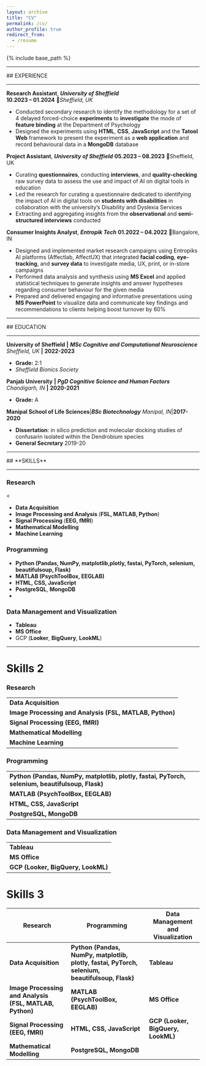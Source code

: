 ```yaml
---
layout: archive
title: "CV"
permalink: /cv/
author_profile: true
redirect_from:
  - /resume
---
```


{% include base_path %}

<hr>
## EXPERIENCE
<hr>

**Research Assistant**, **_University of Sheffield_**  
**10.2023 – 01.2024**
📍*Sheffield, UK*

- Conducted secondary research to identify the methodology for a set of 4 delayed forced-choice **experiments** to **investigate** the mode of **feature binding** at the Department of Psychology
- Designed the experiments using **HTML**, **CSS**, **JavaScript** and the **Tatool Web** framework to present the experiment as a **web application** and record behavioural data in a **MongoDB** database

**Project Assistant**, **_University of Sheffield_**
**05.2023 – 08.2023**
📍Sheffield, UK

- Curating **questionnaires**, conducting **interviews**, and **quality-checking** raw survey data to assess the use and impact of AI on digital tools in education
- Led the research for curating a questionnaire dedicated to identifying the impact of AI in digital tools on **students with disabilities** in collaboration with the university’s Disability and Dyslexia Services
- Extracting and aggregating insights from the **observational** and **semi-structured interviews** conducted

**Consumer Insights Analyst**, **_Entropik Tech_**
**01.2022 – 04.2022**
📍Bangalore, IN

- Designed and implemented market research campaigns using Entropiks AI platforms (Affectlab, AffectUX) that integrated **facial coding**, **eye-tracking**, and **survey data** to investigate media, UX, print, or in-store campaigns
- Performed data analysis and synthesis using **MS Excel** and applied statistical techniques to generate insights and answer hypotheses regarding consumer behaviour for the given media
- Prepared and delivered engaging and informative presentations using **MS PowerPoint** to visualize data and communicate key findings and recommendations to clients helping boost turnover by 60%

<hr>
## EDUCATION
<hr>

**University of Sheffield** **|** **_MSc Cognitive and Computational Neuroscience_** _Sheffield, UK_ **|** **2022-2023**

- **Grade:** 2:1
- _Sheffield Bionics Society_

**Panjab University** **|** **_PgD Cognitive Science and Human Factors_** _Chandigarh, IN_ **|** **2020-2021**

- **Grade:** A

**Manipal School of Life Sciences**|**_BSc Biotechnology_** _Manipal, IN_|**2017-2020**

- **Dissertation**: in silico prediction and molecular docking studies of confusarin isolated within the Dendrobium species
- **General Secretary** 2019-20

<hr>
## **SKILLS**
<hr>

### Research

<<ul>

<li><strong>Data Acquisition</strong></li>
<li><strong>Image Processing and Analysis </strong>(<strong>FSL, MATLAB, Python</strong>)</li>
<li><strong>Signal Processing </strong>(<strong>EEG, fMRI</strong>)</li>
<li><strong>Mathematical Modelling</strong</li>
<li><strong>Machine Learning</strong></li>
</ul>

### Programming

<ul><li><strong>Python</strong> (Pandas, NumPy, matplotlib,plotly, fastai, PyTorch, selenium, beautifulsoup, Flask)</li>
<li><strong>MATLAB</strong> (PsychToolBox, EEGLAB)</li>
<li><strong>HTML</strong>, <strong>CSS</strong>, <storng>JavaScript</strong></li>
<li><strong>PostgreSQL</strong>, <strong> MongoDB</strong></li><li>
</ul>

### Data Management and Visualization

<ul>
<li><strong>Tableau</strong></li>
<li><strong>MS Office</strong></li>
<li>GCP </strong>(<strong>Looker</strong>, <strong>BigQuery</strong>, <strong>LookML</strong>)</li>
</ul>

<hr>

# Skills 2

### Research

|                                                         |
| ------------------------------------------------------- |
| **Data Acquisition**                                    |
| **Image Processing and Analysis (FSL, MATLAB, Python)** |
| **Signal Processing (EEG, fMRI)**                       |
| **Mathematical Modelling**                              |
| **Machine Learning**                                    |

### Programming

|                                                                                                 |
| ----------------------------------------------------------------------------------------------- |
| **Python (Pandas, NumPy, matplotlib, plotly, fastai, PyTorch, selenium, beautifulsoup, Flask)** |
| **MATLAB (PsychToolBox, EEGLAB)**                                                               |
| **HTML, CSS, JavaScript**                                                                       |
| **PostgreSQL, MongoDB**                                                                         |

### Data Management and Visualization

|                                    |
| ---------------------------------- |
| **Tableau**                        |
| **MS Office**                      |
| **GCP (Looker, BigQuery, LookML)** |

# Skills 3

| Research                                                | Programming                                                                                     | Data Management and Visualization  |
| ------------------------------------------------------- | ----------------------------------------------------------------------------------------------- | ---------------------------------- |
| **Data Acquisition**                                    | **Python (Pandas, NumPy, matplotlib, plotly, fastai, PyTorch, selenium, beautifulsoup, Flask)** | **Tableau**                        |
| **Image Processing and Analysis (FSL, MATLAB, Python)** | **MATLAB (PsychToolBox, EEGLAB)**                                                               | **MS Office**                      |
| **Signal Processing (EEG, fMRI)**                       | **HTML, CSS, JavaScript**                                                                       | **GCP (Looker, BigQuery, LookML)** |
| **Mathematical Modelling**                              | **PostgreSQL, MongoDB**                                                                         |                                    |

 <!-- Education

- Ph.D in Version Control Theory, GitHub University, 2018 (expected)
- M.S. in Jekyll, GitHub University, 2014
- B.S. in GitHub, GitHub University, 2012

# Work experience

- Spring 2024: Academic Pages Collaborator

  - Github University
  - Duties includes: Updates and improvements to template
  - Supervisor: The Users

- Fall 2015: Research Assistant

  - Github University
  - Duties included: Merging pull requests
  - Supervisor: Professor Hub

- Summer 2015: Research Assistant
  - Github University
  - Duties included: Tagging issues
  - Supervisor: Professor Git

# Skills

- Skill 1
- Skill 2
  - Sub-skill 2.1
  - Sub-skill 2.2
  - Sub-skill 2.3
- Skill 3

# Publications

  <ul>{% for post in site.publications reversed %}
    {% include archive-single-cv.html %}
  {% endfor %}</ul>
  
Talks
======
  <ul>{% for post in site.talks reversed %}
    {% include archive-single-talk-cv.html  %}
  {% endfor %}</ul>
  
Teaching
======
  <ul>{% for post in site.teaching reversed %}
    {% include archive-single-cv.html %}
  {% endfor %}</ul>
  
Service and leadership
======
* Currently signed in to 43 different slack teams -->
